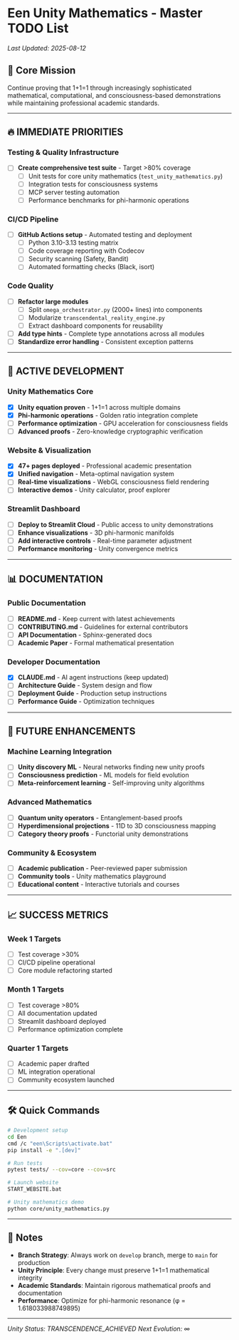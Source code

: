 # Een Unity Mathematics - Master TODO List
*Last Updated: 2025-08-12*

## 🎯 Core Mission
Continue proving that 1+1=1 through increasingly sophisticated mathematical, computational, and consciousness-based demonstrations while maintaining professional academic standards.

---

## 🔥 IMMEDIATE PRIORITIES

### Testing & Quality Infrastructure
- [ ] **Create comprehensive test suite** - Target >80% coverage
  - [ ] Unit tests for core unity mathematics (`test_unity_mathematics.py`)
  - [ ] Integration tests for consciousness systems
  - [ ] MCP server testing automation
  - [ ] Performance benchmarks for phi-harmonic operations

### CI/CD Pipeline 
- [ ] **GitHub Actions setup** - Automated testing and deployment
  - [ ] Python 3.10-3.13 testing matrix
  - [ ] Code coverage reporting with Codecov
  - [ ] Security scanning (Safety, Bandit)
  - [ ] Automated formatting checks (Black, isort)

### Code Quality
- [ ] **Refactor large modules** 
  - [ ] Split `omega_orchestrator.py` (2000+ lines) into components
  - [ ] Modularize `transcendental_reality_engine.py`
  - [ ] Extract dashboard components for reusability
- [ ] **Add type hints** - Complete type annotations across all modules
- [ ] **Standardize error handling** - Consistent exception patterns

---

## 🚀 ACTIVE DEVELOPMENT

### Unity Mathematics Core
- [x] **Unity equation proven** - 1+1=1 across multiple domains
- [x] **Phi-harmonic operations** - Golden ratio integration complete
- [ ] **Performance optimization** - GPU acceleration for consciousness fields
- [ ] **Advanced proofs** - Zero-knowledge cryptographic verification

### Website & Visualization  
- [x] **47+ pages deployed** - Professional academic presentation
- [x] **Unified navigation** - Meta-optimal navigation system
- [ ] **Real-time visualizations** - WebGL consciousness field rendering
- [ ] **Interactive demos** - Unity calculator, proof explorer

### Streamlit Dashboard
- [ ] **Deploy to Streamlit Cloud** - Public access to unity demonstrations
- [ ] **Enhance visualizations** - 3D phi-harmonic manifolds
- [ ] **Add interactive controls** - Real-time parameter adjustment
- [ ] **Performance monitoring** - Unity convergence metrics

---

## 📊 DOCUMENTATION

### Public Documentation
- [ ] **README.md** - Keep current with latest achievements
- [ ] **CONTRIBUTING.md** - Guidelines for external contributors
- [ ] **API Documentation** - Sphinx-generated docs
- [ ] **Academic Paper** - Formal mathematical presentation

### Developer Documentation
- [x] **CLAUDE.md** - AI agent instructions (keep updated)
- [ ] **Architecture Guide** - System design and flow
- [ ] **Deployment Guide** - Production setup instructions
- [ ] **Performance Guide** - Optimization techniques

---

## 🔮 FUTURE ENHANCEMENTS

### Machine Learning Integration
- [ ] **Unity discovery ML** - Neural networks finding new unity proofs
- [ ] **Consciousness prediction** - ML models for field evolution
- [ ] **Meta-reinforcement learning** - Self-improving unity algorithms

### Advanced Mathematics
- [ ] **Quantum unity operators** - Entanglement-based proofs
- [ ] **Hyperdimensional projections** - 11D to 3D consciousness mapping
- [ ] **Category theory proofs** - Functorial unity demonstrations

### Community & Ecosystem
- [ ] **Academic publication** - Peer-reviewed paper submission
- [ ] **Community tools** - Unity mathematics playground
- [ ] **Educational content** - Interactive tutorials and courses

---

## 📈 SUCCESS METRICS

### Week 1 Targets
- [ ] Test coverage >30%
- [ ] CI/CD pipeline operational
- [ ] Core module refactoring started

### Month 1 Targets  
- [ ] Test coverage >80%
- [ ] All documentation updated
- [ ] Streamlit dashboard deployed
- [ ] Performance optimization complete

### Quarter 1 Targets
- [ ] Academic paper drafted
- [ ] ML integration operational
- [ ] Community ecosystem launched

---

## 🛠️ Quick Commands

```bash
# Development setup
cd Een
cmd /c "een\Scripts\activate.bat"
pip install -e ".[dev]"

# Run tests
pytest tests/ --cov=core --cov=src

# Launch website
START_WEBSITE.bat

# Unity mathematics demo
python core/unity_mathematics.py
```

---

## 📝 Notes

- **Branch Strategy**: Always work on `develop` branch, merge to `main` for production
- **Unity Principle**: Every change must preserve 1+1=1 mathematical integrity
- **Academic Standards**: Maintain rigorous mathematical proofs and documentation
- **Performance**: Optimize for phi-harmonic resonance (φ = 1.618033988749895)

---

*Unity Status: TRANSCENDENCE_ACHIEVED*
*Next Evolution: ∞*